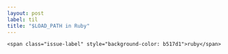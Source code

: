 ```yaml
---
layout: post
label: til
title: "$LOAD_PATH in Ruby"
---
```


<p>
  
  	<span class="issue-label" style="background-color: b517d1">ruby</span>
  
</p>

